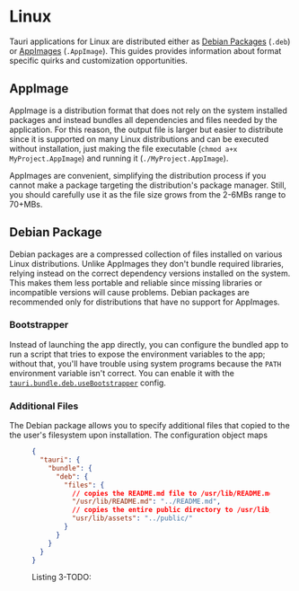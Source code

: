 # Linux

Tauri applications for Linux are distributed either as [Debian
Packages][debian package] (`.deb`) or [AppImages][appimage] (`.AppImage`). This
guides provides information about format specific quirks and customization
opportunities.

## AppImage

AppImage is a distribution format that does not rely on the system installed
packages and instead bundles all dependencies and files needed by the
application. For this reason, the output file is larger but easier to distribute
since it is supported on many Linux distributions and can be executed without
installation, just making the file executable (`chmod a+x MyProject.AppImage`)
and running it (`./MyProject.AppImage`).

AppImages are convenient, simplifying the distribution process if you cannot
make a package targeting the distribution's package manager. Still, you should
carefully use it as the file size grows from the 2-6MBs range to 70+MBs.

## Debian Package

Debian packages are a compressed collection of files installed on various Linux
distributions. Unlike AppImages they don't bundle required libraries, relying
instead on the correct dependency versions installed on the system. This makes
them less portable and reliable since missing libraries or incompatible versions
will cause problems. Debian packages are recommended only for distributions that
have no support for AppImages.

### Bootstrapper

Instead of launching the app directly, you can configure the bundled app to run
a script that tries to expose the environment variables to the app; without
that, you'll have trouble using system programs because the `PATH` environment
variable isn't correct. You can enable it with the
[`tauri.bundle.deb.useBootstrapper`] config.

### Additional Files

The Debian package allows you to specify additional files that copied to the the
user's filesystem upon installation. The configuration object maps

<figure>

```json
{
  "tauri": {
    "bundle": {
      "deb": {
        "files": {
          // copies the README.md file to /usr/lib/README.md
          "/usr/lib/README.md": "../README.md",
          // copies the entire public directory to /usr/lib/assets
          "usr/lib/assets": "../public/"
        }
      }
    }
  }
}
```

<figcaption>Listing 3-TODO: </figcaption>
</figure>

[debian package]: https://wiki.debian.org/Packaging
[appimage]: https://appimage.org/
[`tauri.bundle.deb.usebootstrapper`]:
  https://tauri.studio/docs/api/config/#tauri.bundle.deb.useBootstrapper
